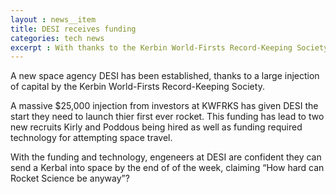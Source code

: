 ```yaml
---
layout : news__item
title: DESI receives funding
categories: tech news
excerpt : With thanks to the Kerbin World-Firsts Record-Keeping Society
---
```

A new space agency DESI has been established, thanks to a large injection of capital by the Kerbin World-Firsts Record-Keeping Society.
<!-- /summary -->

A massive $25,000 injection from investors at KWFRKS has given DESI the start they need to launch thier first ever rocket. This funding has lead to two new recruits Kirly and Poddous being hired as well as funding required technology for attempting space travel. 

With the funding and technology, engeneers at DESI are confident  they can send a Kerbal into space by the end of of the week, claiming <q>How hard can Rocket Science be anyway</q>?